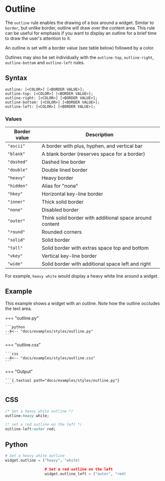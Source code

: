 # Outline

The `outline` rule enables the drawing of a box around a widget. Similar to `border`, but unlike border, outline will
draw _over_ the content area. This rule can be useful for emphasis if you want to display an outline for a brief time to
draw the user's attention to it.

An outline is set with a border value (see table below) followed by a color.

Outlines may also be set individually with the `outline-top`, `outline-right`, `outline-bottom` and `outline-left`
rules.

## Syntax

```
outline: [<COLOR>] [<BORDER VALUE>];
outline-top: [<COLOR>] [<BORDER VALUE>];
outline-right: [<COLOR>] [<BORDER VALUE>];
outline-bottom: [<COLOR>] [<BORDER VALUE>];
outline-left: [<COLOR>] [<BORDER VALUE>];
```

### Values

| Border value | Description                                             |
|--------------|---------------------------------------------------------|
| `"ascii"`    | A border with plus, hyphen, and vertical bar            |
| `"blank"`    | A blank border (reserves space for a border)            |
| `"dashed"`   | Dashed line border                                      |
| `"double"`   | Double lined border                                     |
| `"heavy"`    | Heavy border                                            |
| `"hidden"`   | Alias for "none"                                        |
| `"hkey"`     | Horizontal key-line border                              |
| `"inner"`    | Thick solid border                                      |
| `"none"`     | Disabled border                                         |
| `"outer"`    | Think solid border with additional space around content |
| `"round"`    | Rounded corners                                         |
| `"solid"`    | Solid border                                            |
| `"tall"`     | Solid border with extras space top and bottom           |
| `"vkey"`     | Vertical key-line border                                |
| `"wide"`     | Solid border with additional space left and right       |

For example, `heavy white` would display a heavy white line around a widget.

## Example

This example shows a widget with an outline. Note how the outline occludes the text area.

=== "outline.py"

    ```python
    --8<-- "docs/examples/styles/outline.py"
    ```

=== "outline.css"

    ```css
    --8<-- "docs/examples/styles/outline.css"
    ```

=== "Output"

    ```{.textual path="docs/examples/styles/outline.py"}
    ```

## CSS

```sass
/* Set a heavy white outline */
outline:heavy white;

/* set a red outline on the left */
outline-left:outer red;
```

## Python

```python
# Set a heavy white outline
widget.outline = ("heavy", "white)

                  # Set a red outline on the left
                  widget.outline_left = ("outer", "red)
```
